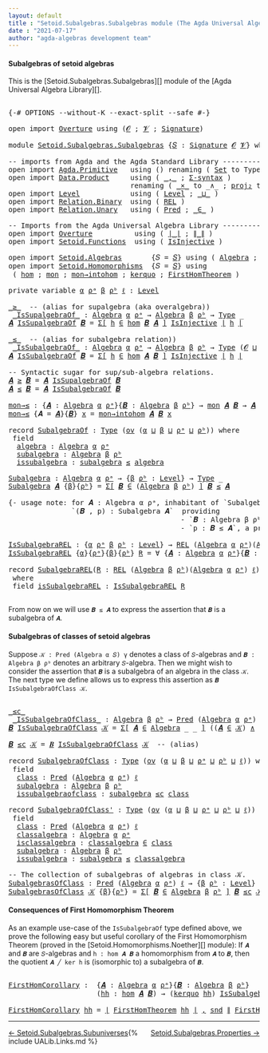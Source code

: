```yaml
---
layout: default
title : "Setoid.Subalgebras.Subalgebras module (The Agda Universal Algebra Library)"
date : "2021-07-17"
author: "agda-algebras development team"
---
```


#### <a id="subalgebras-of-setoidalgebras">Subalgebras of setoid algebras</a>

This is the [Setoid.Subalgebras.Subalgebras][] module of the [Agda Universal Algebra Library][].

<pre class="Agda">

<a id="363" class="Symbol">{-#</a> <a id="367" class="Keyword">OPTIONS</a> <a id="375" class="Pragma">--without-K</a> <a id="387" class="Pragma">--exact-split</a> <a id="401" class="Pragma">--safe</a> <a id="408" class="Symbol">#-}</a>

<a id="413" class="Keyword">open</a> <a id="418" class="Keyword">import</a> <a id="425" href="Overture.html" class="Module">Overture</a> <a id="434" class="Keyword">using</a> <a id="440" class="Symbol">(</a><a id="441" href="Overture.Signatures.html#520" class="Generalizable">𝓞</a> <a id="443" class="Symbol">;</a> <a id="445" href="Overture.Signatures.html#522" class="Generalizable">𝓥</a> <a id="447" class="Symbol">;</a> <a id="449" href="Overture.Signatures.html#3171" class="Function">Signature</a><a id="458" class="Symbol">)</a>

<a id="461" class="Keyword">module</a> <a id="468" href="Setoid.Subalgebras.Subalgebras.html" class="Module">Setoid.Subalgebras.Subalgebras</a> <a id="499" class="Symbol">{</a><a id="500" href="Setoid.Subalgebras.Subalgebras.html#500" class="Bound">𝑆</a> <a id="502" class="Symbol">:</a> <a id="504" href="Overture.Signatures.html#3171" class="Function">Signature</a> <a id="514" href="Overture.Signatures.html#520" class="Generalizable">𝓞</a> <a id="516" href="Overture.Signatures.html#522" class="Generalizable">𝓥</a><a id="517" class="Symbol">}</a> <a id="519" class="Keyword">where</a>

<a id="526" class="Comment">-- imports from Agda and the Agda Standard Library ------------------------------------------</a>
<a id="620" class="Keyword">open</a> <a id="625" class="Keyword">import</a> <a id="632" href="Agda.Primitive.html" class="Module">Agda.Primitive</a>   <a id="649" class="Keyword">using</a> <a id="655" class="Symbol">()</a> <a id="658" class="Keyword">renaming</a> <a id="667" class="Symbol">(</a> <a id="669" href="Agda.Primitive.html#326" class="Primitive">Set</a> <a id="673" class="Symbol">to</a> <a id="676" class="Primitive">Type</a> <a id="681" class="Symbol">)</a>
<a id="683" class="Keyword">open</a> <a id="688" class="Keyword">import</a> <a id="695" href="Data.Product.html" class="Module">Data.Product</a>     <a id="712" class="Keyword">using</a> <a id="718" class="Symbol">(</a> <a id="720" href="Agda.Builtin.Sigma.html#236" class="InductiveConstructor Operator">_,_</a> <a id="724" class="Symbol">;</a> <a id="726" href="Data.Product.html#916" class="Function">Σ-syntax</a> <a id="735" class="Symbol">)</a>
                             <a id="766" class="Keyword">renaming</a> <a id="775" class="Symbol">(</a> <a id="777" href="Data.Product.html#1167" class="Function Operator">_×_</a> <a id="781" class="Symbol">to</a> <a id="784" class="Function Operator">_∧_</a> <a id="788" class="Symbol">;</a> <a id="790" href="Agda.Builtin.Sigma.html#264" class="Field">proj₂</a> <a id="796" class="Symbol">to</a> <a id="799" class="Field">snd</a> <a id="803" class="Symbol">)</a>
<a id="805" class="Keyword">open</a> <a id="810" class="Keyword">import</a> <a id="817" href="Level.html" class="Module">Level</a>            <a id="834" class="Keyword">using</a> <a id="840" class="Symbol">(</a> <a id="842" href="Agda.Primitive.html#597" class="Postulate">Level</a> <a id="848" class="Symbol">;</a> <a id="850" href="Agda.Primitive.html#810" class="Primitive Operator">_⊔_</a> <a id="854" class="Symbol">)</a>
<a id="856" class="Keyword">open</a> <a id="861" class="Keyword">import</a> <a id="868" href="Relation.Binary.html" class="Module">Relation.Binary</a>  <a id="885" class="Keyword">using</a> <a id="891" class="Symbol">(</a> <a id="893" href="Relation.Binary.Core.html#766" class="Function">REL</a> <a id="897" class="Symbol">)</a>
<a id="899" class="Keyword">open</a> <a id="904" class="Keyword">import</a> <a id="911" href="Relation.Unary.html" class="Module">Relation.Unary</a>   <a id="928" class="Keyword">using</a> <a id="934" class="Symbol">(</a> <a id="936" href="Relation.Unary.html#1101" class="Function">Pred</a> <a id="941" class="Symbol">;</a> <a id="943" href="Relation.Unary.html#1523" class="Function Operator">_∈_</a> <a id="947" class="Symbol">)</a>

<a id="950" class="Comment">-- Imports from the Agda Universal Algebra Library ------------------------------------------</a>
<a id="1044" class="Keyword">open</a> <a id="1049" class="Keyword">import</a> <a id="1056" href="Overture.html" class="Module">Overture</a>          <a id="1074" class="Keyword">using</a> <a id="1080" class="Symbol">(</a> <a id="1082" href="Overture.Basic.html#4303" class="Function Operator">∣_∣</a> <a id="1086" class="Symbol">;</a> <a id="1088" href="Overture.Basic.html#4341" class="Function Operator">∥_∥</a> <a id="1092" class="Symbol">)</a>
<a id="1094" class="Keyword">open</a> <a id="1099" class="Keyword">import</a> <a id="1106" href="Setoid.Functions.html" class="Module">Setoid.Functions</a>  <a id="1124" class="Keyword">using</a> <a id="1130" class="Symbol">(</a> <a id="1132" href="Setoid.Functions.Injective.html#2164" class="Function">IsInjective</a> <a id="1144" class="Symbol">)</a>

<a id="1147" class="Keyword">open</a> <a id="1152" class="Keyword">import</a> <a id="1159" href="Setoid.Algebras.html" class="Module">Setoid.Algebras</a>       <a id="1181" class="Symbol">{</a><a id="1182" class="Argument">𝑆</a> <a id="1184" class="Symbol">=</a> <a id="1186" href="Setoid.Subalgebras.Subalgebras.html#500" class="Bound">𝑆</a><a id="1187" class="Symbol">}</a> <a id="1189" class="Keyword">using</a> <a id="1195" class="Symbol">(</a> <a id="1197" href="Setoid.Algebras.Basic.html#2865" class="Record">Algebra</a> <a id="1205" class="Symbol">;</a> <a id="1207" href="Setoid.Algebras.Basic.html#1094" class="Function">ov</a> <a id="1210" class="Symbol">)</a>
<a id="1212" class="Keyword">open</a> <a id="1217" class="Keyword">import</a> <a id="1224" href="Setoid.Homomorphisms.html" class="Module">Setoid.Homomorphisms</a>  <a id="1246" class="Symbol">{</a><a id="1247" class="Argument">𝑆</a> <a id="1249" class="Symbol">=</a> <a id="1251" href="Setoid.Subalgebras.Subalgebras.html#500" class="Bound">𝑆</a><a id="1252" class="Symbol">}</a> <a id="1254" class="Keyword">using</a>
 <a id="1261" class="Symbol">(</a> <a id="1263" href="Setoid.Homomorphisms.Basic.html#1918" class="Function">hom</a> <a id="1267" class="Symbol">;</a> <a id="1269" href="Setoid.Homomorphisms.Basic.html#2253" class="Function">mon</a> <a id="1273" class="Symbol">;</a> <a id="1275" href="Setoid.Homomorphisms.Basic.html#2737" class="Function">mon→intohom</a> <a id="1287" class="Symbol">;</a> <a id="1289" href="Setoid.Homomorphisms.Kernels.html#2884" class="Function">kerquo</a> <a id="1296" class="Symbol">;</a> <a id="1298" href="Setoid.Homomorphisms.Noether.html#1969" class="Function">FirstHomTheorem</a> <a id="1314" class="Symbol">)</a>

<a id="1317" class="Keyword">private</a> <a id="1325" class="Keyword">variable</a> <a id="1334" href="Setoid.Subalgebras.Subalgebras.html#1334" class="Generalizable">α</a> <a id="1336" href="Setoid.Subalgebras.Subalgebras.html#1336" class="Generalizable">ρᵃ</a> <a id="1339" href="Setoid.Subalgebras.Subalgebras.html#1339" class="Generalizable">β</a> <a id="1341" href="Setoid.Subalgebras.Subalgebras.html#1341" class="Generalizable">ρᵇ</a> <a id="1344" href="Setoid.Subalgebras.Subalgebras.html#1344" class="Generalizable">ℓ</a> <a id="1346" class="Symbol">:</a> <a id="1348" href="Agda.Primitive.html#597" class="Postulate">Level</a>

<a id="_≥_"></a><a id="1355" href="Setoid.Subalgebras.Subalgebras.html#1355" class="Function Operator">_≥_</a>  <a id="1360" class="Comment">-- (alias for supalgebra (aka overalgebra))</a>
 <a id="_IsSupalgebraOf_"></a><a id="1405" href="Setoid.Subalgebras.Subalgebras.html#1405" class="Function Operator">_IsSupalgebraOf_</a> <a id="1422" class="Symbol">:</a> <a id="1424" href="Setoid.Algebras.Basic.html#2865" class="Record">Algebra</a> <a id="1432" href="Setoid.Subalgebras.Subalgebras.html#1334" class="Generalizable">α</a> <a id="1434" href="Setoid.Subalgebras.Subalgebras.html#1336" class="Generalizable">ρᵃ</a> <a id="1437" class="Symbol">→</a> <a id="1439" href="Setoid.Algebras.Basic.html#2865" class="Record">Algebra</a> <a id="1447" href="Setoid.Subalgebras.Subalgebras.html#1339" class="Generalizable">β</a> <a id="1449" href="Setoid.Subalgebras.Subalgebras.html#1341" class="Generalizable">ρᵇ</a> <a id="1452" class="Symbol">→</a> <a id="1454" href="Setoid.Subalgebras.Subalgebras.html#676" class="Primitive">Type</a> <a id="1459" class="Symbol">_</a>
<a id="1461" href="Setoid.Subalgebras.Subalgebras.html#1461" class="Bound">𝑨</a> <a id="1463" href="Setoid.Subalgebras.Subalgebras.html#1405" class="Function Operator">IsSupalgebraOf</a> <a id="1478" href="Setoid.Subalgebras.Subalgebras.html#1478" class="Bound">𝑩</a> <a id="1480" class="Symbol">=</a> <a id="1482" href="Data.Product.html#916" class="Function">Σ[</a> <a id="1485" href="Setoid.Subalgebras.Subalgebras.html#1485" class="Bound">h</a> <a id="1487" href="Data.Product.html#916" class="Function">∈</a> <a id="1489" href="Setoid.Homomorphisms.Basic.html#1918" class="Function">hom</a> <a id="1493" href="Setoid.Subalgebras.Subalgebras.html#1478" class="Bound">𝑩</a> <a id="1495" href="Setoid.Subalgebras.Subalgebras.html#1461" class="Bound">𝑨</a> <a id="1497" href="Data.Product.html#916" class="Function">]</a> <a id="1499" href="Setoid.Functions.Injective.html#2164" class="Function">IsInjective</a> <a id="1511" href="Overture.Basic.html#4303" class="Function Operator">∣</a> <a id="1513" href="Setoid.Subalgebras.Subalgebras.html#1485" class="Bound">h</a> <a id="1515" href="Overture.Basic.html#4303" class="Function Operator">∣</a>

<a id="_≤_"></a><a id="1518" href="Setoid.Subalgebras.Subalgebras.html#1518" class="Function Operator">_≤_</a>  <a id="1523" class="Comment">-- (alias for subalgebra relation))</a>
 <a id="_IsSubalgebraOf_"></a><a id="1560" href="Setoid.Subalgebras.Subalgebras.html#1560" class="Function Operator">_IsSubalgebraOf_</a> <a id="1577" class="Symbol">:</a> <a id="1579" href="Setoid.Algebras.Basic.html#2865" class="Record">Algebra</a> <a id="1587" href="Setoid.Subalgebras.Subalgebras.html#1334" class="Generalizable">α</a> <a id="1589" href="Setoid.Subalgebras.Subalgebras.html#1336" class="Generalizable">ρᵃ</a> <a id="1592" class="Symbol">→</a> <a id="1594" href="Setoid.Algebras.Basic.html#2865" class="Record">Algebra</a> <a id="1602" href="Setoid.Subalgebras.Subalgebras.html#1339" class="Generalizable">β</a> <a id="1604" href="Setoid.Subalgebras.Subalgebras.html#1341" class="Generalizable">ρᵇ</a> <a id="1607" class="Symbol">→</a> <a id="1609" href="Setoid.Subalgebras.Subalgebras.html#676" class="Primitive">Type</a> <a id="1614" class="Symbol">(</a><a id="1615" href="Setoid.Subalgebras.Subalgebras.html#514" class="Bound">𝓞</a> <a id="1617" href="Agda.Primitive.html#810" class="Primitive Operator">⊔</a> <a id="1619" href="Setoid.Subalgebras.Subalgebras.html#516" class="Bound">𝓥</a> <a id="1621" href="Agda.Primitive.html#810" class="Primitive Operator">⊔</a> <a id="1623" href="Setoid.Subalgebras.Subalgebras.html#1334" class="Generalizable">α</a> <a id="1625" href="Agda.Primitive.html#810" class="Primitive Operator">⊔</a> <a id="1627" href="Setoid.Subalgebras.Subalgebras.html#1336" class="Generalizable">ρᵃ</a> <a id="1630" href="Agda.Primitive.html#810" class="Primitive Operator">⊔</a> <a id="1632" href="Setoid.Subalgebras.Subalgebras.html#1339" class="Generalizable">β</a> <a id="1634" href="Agda.Primitive.html#810" class="Primitive Operator">⊔</a> <a id="1636" href="Setoid.Subalgebras.Subalgebras.html#1341" class="Generalizable">ρᵇ</a><a id="1638" class="Symbol">)</a>
<a id="1640" href="Setoid.Subalgebras.Subalgebras.html#1640" class="Bound">𝑨</a> <a id="1642" href="Setoid.Subalgebras.Subalgebras.html#1560" class="Function Operator">IsSubalgebraOf</a> <a id="1657" href="Setoid.Subalgebras.Subalgebras.html#1657" class="Bound">𝑩</a> <a id="1659" class="Symbol">=</a> <a id="1661" href="Data.Product.html#916" class="Function">Σ[</a> <a id="1664" href="Setoid.Subalgebras.Subalgebras.html#1664" class="Bound">h</a> <a id="1666" href="Data.Product.html#916" class="Function">∈</a> <a id="1668" href="Setoid.Homomorphisms.Basic.html#1918" class="Function">hom</a> <a id="1672" href="Setoid.Subalgebras.Subalgebras.html#1640" class="Bound">𝑨</a> <a id="1674" href="Setoid.Subalgebras.Subalgebras.html#1657" class="Bound">𝑩</a> <a id="1676" href="Data.Product.html#916" class="Function">]</a> <a id="1678" href="Setoid.Functions.Injective.html#2164" class="Function">IsInjective</a> <a id="1690" href="Overture.Basic.html#4303" class="Function Operator">∣</a> <a id="1692" href="Setoid.Subalgebras.Subalgebras.html#1664" class="Bound">h</a> <a id="1694" href="Overture.Basic.html#4303" class="Function Operator">∣</a>

<a id="1697" class="Comment">-- Syntactic sugar for sup/sub-algebra relations.</a>
<a id="1747" href="Setoid.Subalgebras.Subalgebras.html#1747" class="Bound">𝑨</a> <a id="1749" href="Setoid.Subalgebras.Subalgebras.html#1355" class="Function Operator">≥</a> <a id="1751" href="Setoid.Subalgebras.Subalgebras.html#1751" class="Bound">𝑩</a> <a id="1753" class="Symbol">=</a> <a id="1755" href="Setoid.Subalgebras.Subalgebras.html#1747" class="Bound">𝑨</a> <a id="1757" href="Setoid.Subalgebras.Subalgebras.html#1405" class="Function Operator">IsSupalgebraOf</a> <a id="1772" href="Setoid.Subalgebras.Subalgebras.html#1751" class="Bound">𝑩</a>
<a id="1774" href="Setoid.Subalgebras.Subalgebras.html#1774" class="Bound">𝑨</a> <a id="1776" href="Setoid.Subalgebras.Subalgebras.html#1518" class="Function Operator">≤</a> <a id="1778" href="Setoid.Subalgebras.Subalgebras.html#1778" class="Bound">𝑩</a> <a id="1780" class="Symbol">=</a> <a id="1782" href="Setoid.Subalgebras.Subalgebras.html#1774" class="Bound">𝑨</a> <a id="1784" href="Setoid.Subalgebras.Subalgebras.html#1560" class="Function Operator">IsSubalgebraOf</a> <a id="1799" href="Setoid.Subalgebras.Subalgebras.html#1778" class="Bound">𝑩</a>

<a id="mon→≤"></a><a id="1802" href="Setoid.Subalgebras.Subalgebras.html#1802" class="Function">mon→≤</a> <a id="1808" class="Symbol">:</a> <a id="1810" class="Symbol">{</a><a id="1811" href="Setoid.Subalgebras.Subalgebras.html#1811" class="Bound">𝑨</a> <a id="1813" class="Symbol">:</a> <a id="1815" href="Setoid.Algebras.Basic.html#2865" class="Record">Algebra</a> <a id="1823" href="Setoid.Subalgebras.Subalgebras.html#1334" class="Generalizable">α</a> <a id="1825" href="Setoid.Subalgebras.Subalgebras.html#1336" class="Generalizable">ρᵃ</a><a id="1827" class="Symbol">}{</a><a id="1829" href="Setoid.Subalgebras.Subalgebras.html#1829" class="Bound">𝑩</a> <a id="1831" class="Symbol">:</a> <a id="1833" href="Setoid.Algebras.Basic.html#2865" class="Record">Algebra</a> <a id="1841" href="Setoid.Subalgebras.Subalgebras.html#1339" class="Generalizable">β</a> <a id="1843" href="Setoid.Subalgebras.Subalgebras.html#1341" class="Generalizable">ρᵇ</a><a id="1845" class="Symbol">}</a> <a id="1847" class="Symbol">→</a> <a id="1849" href="Setoid.Homomorphisms.Basic.html#2253" class="Function">mon</a> <a id="1853" href="Setoid.Subalgebras.Subalgebras.html#1811" class="Bound">𝑨</a> <a id="1855" href="Setoid.Subalgebras.Subalgebras.html#1829" class="Bound">𝑩</a> <a id="1857" class="Symbol">→</a> <a id="1859" href="Setoid.Subalgebras.Subalgebras.html#1811" class="Bound">𝑨</a> <a id="1861" href="Setoid.Subalgebras.Subalgebras.html#1518" class="Function Operator">≤</a> <a id="1863" href="Setoid.Subalgebras.Subalgebras.html#1829" class="Bound">𝑩</a>
<a id="1865" href="Setoid.Subalgebras.Subalgebras.html#1802" class="Function">mon→≤</a> <a id="1871" class="Symbol">{</a><a id="1872" class="Argument">𝑨</a> <a id="1874" class="Symbol">=</a> <a id="1876" href="Setoid.Subalgebras.Subalgebras.html#1876" class="Bound">𝑨</a><a id="1877" class="Symbol">}{</a><a id="1879" href="Setoid.Subalgebras.Subalgebras.html#1879" class="Bound">𝑩</a><a id="1880" class="Symbol">}</a> <a id="1882" href="Setoid.Subalgebras.Subalgebras.html#1882" class="Bound">x</a> <a id="1884" class="Symbol">=</a> <a id="1886" href="Setoid.Homomorphisms.Basic.html#2737" class="Function">mon→intohom</a> <a id="1898" href="Setoid.Subalgebras.Subalgebras.html#1876" class="Bound">𝑨</a> <a id="1900" href="Setoid.Subalgebras.Subalgebras.html#1879" class="Bound">𝑩</a> <a id="1902" href="Setoid.Subalgebras.Subalgebras.html#1882" class="Bound">x</a>

<a id="1905" class="Keyword">record</a> <a id="SubalgebraOf"></a><a id="1912" href="Setoid.Subalgebras.Subalgebras.html#1912" class="Record">SubalgebraOf</a> <a id="1925" class="Symbol">:</a> <a id="1927" href="Setoid.Subalgebras.Subalgebras.html#676" class="Primitive">Type</a> <a id="1932" class="Symbol">(</a><a id="1933" href="Setoid.Algebras.Basic.html#1094" class="Function">ov</a> <a id="1936" class="Symbol">(</a><a id="1937" href="Setoid.Subalgebras.Subalgebras.html#1937" class="Bound">α</a> <a id="1939" href="Agda.Primitive.html#810" class="Primitive Operator">⊔</a> <a id="1941" href="Setoid.Subalgebras.Subalgebras.html#1941" class="Bound">β</a> <a id="1943" href="Agda.Primitive.html#810" class="Primitive Operator">⊔</a> <a id="1945" href="Setoid.Subalgebras.Subalgebras.html#1945" class="Bound">ρᵃ</a> <a id="1948" href="Agda.Primitive.html#810" class="Primitive Operator">⊔</a> <a id="1950" href="Setoid.Subalgebras.Subalgebras.html#1950" class="Bound">ρᵇ</a><a id="1952" class="Symbol">))</a> <a id="1955" class="Keyword">where</a>
 <a id="1962" class="Keyword">field</a>
  <a id="SubalgebraOf.algebra"></a><a id="1970" href="Setoid.Subalgebras.Subalgebras.html#1970" class="Field">algebra</a> <a id="1978" class="Symbol">:</a> <a id="1980" href="Setoid.Algebras.Basic.html#2865" class="Record">Algebra</a> <a id="1988" href="Setoid.Subalgebras.Subalgebras.html#1937" class="Bound">α</a> <a id="1990" href="Setoid.Subalgebras.Subalgebras.html#1945" class="Bound">ρᵃ</a>
  <a id="SubalgebraOf.subalgebra"></a><a id="1995" href="Setoid.Subalgebras.Subalgebras.html#1995" class="Field">subalgebra</a> <a id="2006" class="Symbol">:</a> <a id="2008" href="Setoid.Algebras.Basic.html#2865" class="Record">Algebra</a> <a id="2016" href="Setoid.Subalgebras.Subalgebras.html#1941" class="Bound">β</a> <a id="2018" href="Setoid.Subalgebras.Subalgebras.html#1950" class="Bound">ρᵇ</a>
  <a id="SubalgebraOf.issubalgebra"></a><a id="2023" href="Setoid.Subalgebras.Subalgebras.html#2023" class="Field">issubalgebra</a> <a id="2036" class="Symbol">:</a> <a id="2038" href="Setoid.Subalgebras.Subalgebras.html#1995" class="Field">subalgebra</a> <a id="2049" href="Setoid.Subalgebras.Subalgebras.html#1518" class="Function Operator">≤</a> <a id="2051" href="Setoid.Subalgebras.Subalgebras.html#1970" class="Field">algebra</a>

<a id="Subalgebra"></a><a id="2060" href="Setoid.Subalgebras.Subalgebras.html#2060" class="Function">Subalgebra</a> <a id="2071" class="Symbol">:</a> <a id="2073" href="Setoid.Algebras.Basic.html#2865" class="Record">Algebra</a> <a id="2081" href="Setoid.Subalgebras.Subalgebras.html#1334" class="Generalizable">α</a> <a id="2083" href="Setoid.Subalgebras.Subalgebras.html#1336" class="Generalizable">ρᵃ</a> <a id="2086" class="Symbol">→</a> <a id="2088" class="Symbol">{</a><a id="2089" href="Setoid.Subalgebras.Subalgebras.html#2089" class="Bound">β</a> <a id="2091" href="Setoid.Subalgebras.Subalgebras.html#2091" class="Bound">ρᵇ</a> <a id="2094" class="Symbol">:</a> <a id="2096" href="Agda.Primitive.html#597" class="Postulate">Level</a><a id="2101" class="Symbol">}</a> <a id="2103" class="Symbol">→</a> <a id="2105" href="Setoid.Subalgebras.Subalgebras.html#676" class="Primitive">Type</a> <a id="2110" class="Symbol">_</a>
<a id="2112" href="Setoid.Subalgebras.Subalgebras.html#2060" class="Function">Subalgebra</a> <a id="2123" href="Setoid.Subalgebras.Subalgebras.html#2123" class="Bound">𝑨</a> <a id="2125" class="Symbol">{</a><a id="2126" href="Setoid.Subalgebras.Subalgebras.html#2126" class="Bound">β</a><a id="2127" class="Symbol">}{</a><a id="2129" href="Setoid.Subalgebras.Subalgebras.html#2129" class="Bound">ρᵇ</a><a id="2131" class="Symbol">}</a> <a id="2133" class="Symbol">=</a> <a id="2135" href="Data.Product.html#916" class="Function">Σ[</a> <a id="2138" href="Setoid.Subalgebras.Subalgebras.html#2138" class="Bound">𝑩</a> <a id="2140" href="Data.Product.html#916" class="Function">∈</a> <a id="2142" class="Symbol">(</a><a id="2143" href="Setoid.Algebras.Basic.html#2865" class="Record">Algebra</a> <a id="2151" href="Setoid.Subalgebras.Subalgebras.html#2126" class="Bound">β</a> <a id="2153" href="Setoid.Subalgebras.Subalgebras.html#2129" class="Bound">ρᵇ</a><a id="2155" class="Symbol">)</a> <a id="2157" href="Data.Product.html#916" class="Function">]</a> <a id="2159" href="Setoid.Subalgebras.Subalgebras.html#2138" class="Bound">𝑩</a> <a id="2161" href="Setoid.Subalgebras.Subalgebras.html#1518" class="Function Operator">≤</a> <a id="2163" href="Setoid.Subalgebras.Subalgebras.html#2123" class="Bound">𝑨</a>

<a id="2166" class="Comment">{- usage note: for 𝑨 : Algebra α ρᵃ, inhabitant of `Subalgebra 𝑨` is a pair
               `(𝑩 , p) : Subalgebra 𝑨`  providing
                                         - `𝑩 : Algebra β ρᵇ` and
                                         - `p : 𝑩 ≤ 𝑨`, a proof that 𝑩 is a subalgebra of 𝐴. -}</a>

<a id="IsSubalgebraREL"></a><a id="2456" href="Setoid.Subalgebras.Subalgebras.html#2456" class="Function">IsSubalgebraREL</a> <a id="2472" class="Symbol">:</a> <a id="2474" class="Symbol">{</a><a id="2475" href="Setoid.Subalgebras.Subalgebras.html#2475" class="Bound">α</a> <a id="2477" href="Setoid.Subalgebras.Subalgebras.html#2477" class="Bound">ρᵃ</a> <a id="2480" href="Setoid.Subalgebras.Subalgebras.html#2480" class="Bound">β</a> <a id="2482" href="Setoid.Subalgebras.Subalgebras.html#2482" class="Bound">ρᵇ</a> <a id="2485" class="Symbol">:</a> <a id="2487" href="Agda.Primitive.html#597" class="Postulate">Level</a><a id="2492" class="Symbol">}</a> <a id="2494" class="Symbol">→</a> <a id="2496" href="Relation.Binary.Core.html#766" class="Function">REL</a> <a id="2500" class="Symbol">(</a><a id="2501" href="Setoid.Algebras.Basic.html#2865" class="Record">Algebra</a> <a id="2509" href="Setoid.Subalgebras.Subalgebras.html#2475" class="Bound">α</a> <a id="2511" href="Setoid.Subalgebras.Subalgebras.html#2477" class="Bound">ρᵃ</a><a id="2513" class="Symbol">)(</a><a id="2515" href="Setoid.Algebras.Basic.html#2865" class="Record">Algebra</a> <a id="2523" href="Setoid.Subalgebras.Subalgebras.html#2480" class="Bound">β</a> <a id="2525" href="Setoid.Subalgebras.Subalgebras.html#2482" class="Bound">ρᵇ</a><a id="2527" class="Symbol">)</a> <a id="2529" href="Setoid.Subalgebras.Subalgebras.html#1344" class="Generalizable">ℓ</a> <a id="2531" class="Symbol">→</a> <a id="2533" href="Setoid.Subalgebras.Subalgebras.html#676" class="Primitive">Type</a> <a id="2538" class="Symbol">_</a>
<a id="2540" href="Setoid.Subalgebras.Subalgebras.html#2456" class="Function">IsSubalgebraREL</a> <a id="2556" class="Symbol">{</a><a id="2557" href="Setoid.Subalgebras.Subalgebras.html#2557" class="Bound">α</a><a id="2558" class="Symbol">}{</a><a id="2560" href="Setoid.Subalgebras.Subalgebras.html#2560" class="Bound">ρᵃ</a><a id="2562" class="Symbol">}{</a><a id="2564" href="Setoid.Subalgebras.Subalgebras.html#2564" class="Bound">β</a><a id="2565" class="Symbol">}{</a><a id="2567" href="Setoid.Subalgebras.Subalgebras.html#2567" class="Bound">ρᵇ</a><a id="2569" class="Symbol">}</a> <a id="2571" href="Setoid.Subalgebras.Subalgebras.html#2571" class="Bound">R</a> <a id="2573" class="Symbol">=</a> <a id="2575" class="Symbol">∀</a> <a id="2577" class="Symbol">{</a><a id="2578" href="Setoid.Subalgebras.Subalgebras.html#2578" class="Bound">𝑨</a> <a id="2580" class="Symbol">:</a> <a id="2582" href="Setoid.Algebras.Basic.html#2865" class="Record">Algebra</a> <a id="2590" href="Setoid.Subalgebras.Subalgebras.html#2557" class="Bound">α</a> <a id="2592" href="Setoid.Subalgebras.Subalgebras.html#2560" class="Bound">ρᵃ</a><a id="2594" class="Symbol">}{</a><a id="2596" href="Setoid.Subalgebras.Subalgebras.html#2596" class="Bound">𝑩</a> <a id="2598" class="Symbol">:</a> <a id="2600" href="Setoid.Algebras.Basic.html#2865" class="Record">Algebra</a> <a id="2608" href="Setoid.Subalgebras.Subalgebras.html#2564" class="Bound">β</a> <a id="2610" href="Setoid.Subalgebras.Subalgebras.html#2567" class="Bound">ρᵇ</a><a id="2612" class="Symbol">}</a> <a id="2614" class="Symbol">→</a> <a id="2616" href="Setoid.Subalgebras.Subalgebras.html#2578" class="Bound">𝑨</a> <a id="2618" href="Setoid.Subalgebras.Subalgebras.html#1518" class="Function Operator">≤</a> <a id="2620" href="Setoid.Subalgebras.Subalgebras.html#2596" class="Bound">𝑩</a>

<a id="2623" class="Keyword">record</a> <a id="SubalgebraREL"></a><a id="2630" href="Setoid.Subalgebras.Subalgebras.html#2630" class="Record">SubalgebraREL</a><a id="2643" class="Symbol">(</a><a id="2644" href="Setoid.Subalgebras.Subalgebras.html#2644" class="Bound">R</a> <a id="2646" class="Symbol">:</a> <a id="2648" href="Relation.Binary.Core.html#766" class="Function">REL</a> <a id="2652" class="Symbol">(</a><a id="2653" href="Setoid.Algebras.Basic.html#2865" class="Record">Algebra</a> <a id="2661" href="Setoid.Subalgebras.Subalgebras.html#1339" class="Generalizable">β</a> <a id="2663" href="Setoid.Subalgebras.Subalgebras.html#1341" class="Generalizable">ρᵇ</a><a id="2665" class="Symbol">)(</a><a id="2667" href="Setoid.Algebras.Basic.html#2865" class="Record">Algebra</a> <a id="2675" href="Setoid.Subalgebras.Subalgebras.html#1334" class="Generalizable">α</a> <a id="2677" href="Setoid.Subalgebras.Subalgebras.html#1336" class="Generalizable">ρᵃ</a><a id="2679" class="Symbol">)</a> <a id="2681" href="Setoid.Subalgebras.Subalgebras.html#1344" class="Generalizable">ℓ</a><a id="2682" class="Symbol">)</a> <a id="2684" class="Symbol">:</a> <a id="2686" href="Setoid.Subalgebras.Subalgebras.html#676" class="Primitive">Type</a> <a id="2691" class="Symbol">(</a><a id="2692" href="Setoid.Algebras.Basic.html#1094" class="Function">ov</a> <a id="2695" class="Symbol">(</a><a id="2696" href="Setoid.Subalgebras.Subalgebras.html#2675" class="Bound">α</a> <a id="2698" href="Agda.Primitive.html#810" class="Primitive Operator">⊔</a> <a id="2700" href="Setoid.Subalgebras.Subalgebras.html#2661" class="Bound">β</a> <a id="2702" href="Agda.Primitive.html#810" class="Primitive Operator">⊔</a> <a id="2704" href="Setoid.Subalgebras.Subalgebras.html#2663" class="Bound">ρᵇ</a> <a id="2707" href="Agda.Primitive.html#810" class="Primitive Operator">⊔</a> <a id="2709" href="Setoid.Subalgebras.Subalgebras.html#2681" class="Bound">ℓ</a><a id="2710" class="Symbol">))</a>
 <a id="2714" class="Keyword">where</a>
 <a id="2721" class="Keyword">field</a> <a id="SubalgebraREL.isSubalgebraREL"></a><a id="2727" href="Setoid.Subalgebras.Subalgebras.html#2727" class="Field">isSubalgebraREL</a> <a id="2743" class="Symbol">:</a> <a id="2745" href="Setoid.Subalgebras.Subalgebras.html#2456" class="Function">IsSubalgebraREL</a> <a id="2761" href="Setoid.Subalgebras.Subalgebras.html#2644" class="Bound">R</a>

</pre>

From now on we will use `𝑩 ≤ 𝑨` to express the assertion that `𝑩` is a subalgebra of `𝑨`.

#### <a id="subalgebras-of-classes-of-algebras">Subalgebras of classes of setoid algebras</a>

Suppose `𝒦 : Pred (Algebra α 𝑆) γ` denotes a class of `𝑆`-algebras and
`𝑩 : Algebra β ρᵇ` denotes an arbitrary `𝑆`-algebra. Then we might wish to
consider the assertion that `𝑩` is a subalgebra of an algebra in the class `𝒦`.
The next type we define allows us to express this assertion as
`𝑩 IsSubalgebraOfClass 𝒦`.

<pre class="Agda">

<a id="_≤c_"></a><a id="3293" href="Setoid.Subalgebras.Subalgebras.html#3293" class="Function Operator">_≤c_</a>
 <a id="_IsSubalgebraOfClass_"></a><a id="3299" href="Setoid.Subalgebras.Subalgebras.html#3299" class="Function Operator">_IsSubalgebraOfClass_</a> <a id="3321" class="Symbol">:</a> <a id="3323" href="Setoid.Algebras.Basic.html#2865" class="Record">Algebra</a> <a id="3331" href="Setoid.Subalgebras.Subalgebras.html#1339" class="Generalizable">β</a> <a id="3333" href="Setoid.Subalgebras.Subalgebras.html#1341" class="Generalizable">ρᵇ</a> <a id="3336" class="Symbol">→</a> <a id="3338" href="Relation.Unary.html#1101" class="Function">Pred</a> <a id="3343" class="Symbol">(</a><a id="3344" href="Setoid.Algebras.Basic.html#2865" class="Record">Algebra</a> <a id="3352" href="Setoid.Subalgebras.Subalgebras.html#1334" class="Generalizable">α</a> <a id="3354" href="Setoid.Subalgebras.Subalgebras.html#1336" class="Generalizable">ρᵃ</a><a id="3356" class="Symbol">)</a> <a id="3358" href="Setoid.Subalgebras.Subalgebras.html#1344" class="Generalizable">ℓ</a> <a id="3360" class="Symbol">→</a> <a id="3362" href="Setoid.Subalgebras.Subalgebras.html#676" class="Primitive">Type</a> <a id="3367" class="Symbol">_</a>
<a id="3369" href="Setoid.Subalgebras.Subalgebras.html#3369" class="Bound">𝑩</a> <a id="3371" href="Setoid.Subalgebras.Subalgebras.html#3299" class="Function Operator">IsSubalgebraOfClass</a> <a id="3391" href="Setoid.Subalgebras.Subalgebras.html#3391" class="Bound">𝒦</a> <a id="3393" class="Symbol">=</a> <a id="3395" href="Data.Product.html#916" class="Function">Σ[</a> <a id="3398" href="Setoid.Subalgebras.Subalgebras.html#3398" class="Bound">𝑨</a> <a id="3400" href="Data.Product.html#916" class="Function">∈</a> <a id="3402" href="Setoid.Algebras.Basic.html#2865" class="Record">Algebra</a> <a id="3410" class="Symbol">_</a> <a id="3412" class="Symbol">_</a> <a id="3414" href="Data.Product.html#916" class="Function">]</a> <a id="3416" class="Symbol">((</a><a id="3418" href="Setoid.Subalgebras.Subalgebras.html#3398" class="Bound">𝑨</a> <a id="3420" href="Relation.Unary.html#1523" class="Function Operator">∈</a> <a id="3422" href="Setoid.Subalgebras.Subalgebras.html#3391" class="Bound">𝒦</a><a id="3423" class="Symbol">)</a> <a id="3425" href="Setoid.Subalgebras.Subalgebras.html#784" class="Function Operator">∧</a> <a id="3427" class="Symbol">(</a><a id="3428" href="Setoid.Subalgebras.Subalgebras.html#3369" class="Bound">𝑩</a> <a id="3430" href="Setoid.Subalgebras.Subalgebras.html#1518" class="Function Operator">≤</a> <a id="3432" href="Setoid.Subalgebras.Subalgebras.html#3398" class="Bound">𝑨</a><a id="3433" class="Symbol">))</a>

<a id="3437" href="Setoid.Subalgebras.Subalgebras.html#3437" class="Bound">𝑩</a> <a id="3439" href="Setoid.Subalgebras.Subalgebras.html#3293" class="Function Operator">≤c</a> <a id="3442" href="Setoid.Subalgebras.Subalgebras.html#3442" class="Bound">𝒦</a> <a id="3444" class="Symbol">=</a> <a id="3446" href="Setoid.Subalgebras.Subalgebras.html#3437" class="Bound">𝑩</a> <a id="3448" href="Setoid.Subalgebras.Subalgebras.html#3299" class="Function Operator">IsSubalgebraOfClass</a> <a id="3468" href="Setoid.Subalgebras.Subalgebras.html#3442" class="Bound">𝒦</a>  <a id="3471" class="Comment">-- (alias)</a>

<a id="3483" class="Keyword">record</a> <a id="SubalgebraOfClass"></a><a id="3490" href="Setoid.Subalgebras.Subalgebras.html#3490" class="Record">SubalgebraOfClass</a> <a id="3508" class="Symbol">:</a> <a id="3510" href="Setoid.Subalgebras.Subalgebras.html#676" class="Primitive">Type</a> <a id="3515" class="Symbol">(</a><a id="3516" href="Setoid.Algebras.Basic.html#1094" class="Function">ov</a> <a id="3519" class="Symbol">(</a><a id="3520" href="Setoid.Subalgebras.Subalgebras.html#3520" class="Bound">α</a> <a id="3522" href="Agda.Primitive.html#810" class="Primitive Operator">⊔</a> <a id="3524" href="Setoid.Subalgebras.Subalgebras.html#3524" class="Bound">β</a> <a id="3526" href="Agda.Primitive.html#810" class="Primitive Operator">⊔</a> <a id="3528" href="Setoid.Subalgebras.Subalgebras.html#3528" class="Bound">ρᵃ</a> <a id="3531" href="Agda.Primitive.html#810" class="Primitive Operator">⊔</a> <a id="3533" href="Setoid.Subalgebras.Subalgebras.html#3533" class="Bound">ρᵇ</a> <a id="3536" href="Agda.Primitive.html#810" class="Primitive Operator">⊔</a> <a id="3538" href="Setoid.Subalgebras.Subalgebras.html#3538" class="Bound">ℓ</a><a id="3539" class="Symbol">))</a> <a id="3542" class="Keyword">where</a>
 <a id="3549" class="Keyword">field</a>
  <a id="SubalgebraOfClass.class"></a><a id="3557" href="Setoid.Subalgebras.Subalgebras.html#3557" class="Field">class</a> <a id="3563" class="Symbol">:</a> <a id="3565" href="Relation.Unary.html#1101" class="Function">Pred</a> <a id="3570" class="Symbol">(</a><a id="3571" href="Setoid.Algebras.Basic.html#2865" class="Record">Algebra</a> <a id="3579" href="Setoid.Subalgebras.Subalgebras.html#3520" class="Bound">α</a> <a id="3581" href="Setoid.Subalgebras.Subalgebras.html#3528" class="Bound">ρᵃ</a><a id="3583" class="Symbol">)</a> <a id="3585" href="Setoid.Subalgebras.Subalgebras.html#3538" class="Bound">ℓ</a>
  <a id="SubalgebraOfClass.subalgebra"></a><a id="3589" href="Setoid.Subalgebras.Subalgebras.html#3589" class="Field">subalgebra</a> <a id="3600" class="Symbol">:</a> <a id="3602" href="Setoid.Algebras.Basic.html#2865" class="Record">Algebra</a> <a id="3610" href="Setoid.Subalgebras.Subalgebras.html#3524" class="Bound">β</a> <a id="3612" href="Setoid.Subalgebras.Subalgebras.html#3533" class="Bound">ρᵇ</a>
  <a id="SubalgebraOfClass.issubalgebraofclass"></a><a id="3617" href="Setoid.Subalgebras.Subalgebras.html#3617" class="Field">issubalgebraofclass</a> <a id="3637" class="Symbol">:</a> <a id="3639" href="Setoid.Subalgebras.Subalgebras.html#3589" class="Field">subalgebra</a> <a id="3650" href="Setoid.Subalgebras.Subalgebras.html#3293" class="Function Operator">≤c</a> <a id="3653" href="Setoid.Subalgebras.Subalgebras.html#3557" class="Field">class</a>

<a id="3660" class="Keyword">record</a> <a id="SubalgebraOfClass&#39;"></a><a id="3667" href="Setoid.Subalgebras.Subalgebras.html#3667" class="Record">SubalgebraOfClass&#39;</a> <a id="3686" class="Symbol">:</a> <a id="3688" href="Setoid.Subalgebras.Subalgebras.html#676" class="Primitive">Type</a> <a id="3693" class="Symbol">(</a><a id="3694" href="Setoid.Algebras.Basic.html#1094" class="Function">ov</a> <a id="3697" class="Symbol">(</a><a id="3698" href="Setoid.Subalgebras.Subalgebras.html#3698" class="Bound">α</a> <a id="3700" href="Agda.Primitive.html#810" class="Primitive Operator">⊔</a> <a id="3702" href="Setoid.Subalgebras.Subalgebras.html#3702" class="Bound">β</a> <a id="3704" href="Agda.Primitive.html#810" class="Primitive Operator">⊔</a> <a id="3706" href="Setoid.Subalgebras.Subalgebras.html#3706" class="Bound">ρᵃ</a> <a id="3709" href="Agda.Primitive.html#810" class="Primitive Operator">⊔</a> <a id="3711" href="Setoid.Subalgebras.Subalgebras.html#3711" class="Bound">ρᵇ</a> <a id="3714" href="Agda.Primitive.html#810" class="Primitive Operator">⊔</a> <a id="3716" href="Setoid.Subalgebras.Subalgebras.html#3716" class="Bound">ℓ</a><a id="3717" class="Symbol">))</a> <a id="3720" class="Keyword">where</a>
 <a id="3727" class="Keyword">field</a>
  <a id="SubalgebraOfClass&#39;.class"></a><a id="3735" href="Setoid.Subalgebras.Subalgebras.html#3735" class="Field">class</a> <a id="3741" class="Symbol">:</a> <a id="3743" href="Relation.Unary.html#1101" class="Function">Pred</a> <a id="3748" class="Symbol">(</a><a id="3749" href="Setoid.Algebras.Basic.html#2865" class="Record">Algebra</a> <a id="3757" href="Setoid.Subalgebras.Subalgebras.html#3698" class="Bound">α</a> <a id="3759" href="Setoid.Subalgebras.Subalgebras.html#3706" class="Bound">ρᵃ</a><a id="3761" class="Symbol">)</a> <a id="3763" href="Setoid.Subalgebras.Subalgebras.html#3716" class="Bound">ℓ</a>
  <a id="SubalgebraOfClass&#39;.classalgebra"></a><a id="3767" href="Setoid.Subalgebras.Subalgebras.html#3767" class="Field">classalgebra</a> <a id="3780" class="Symbol">:</a> <a id="3782" href="Setoid.Algebras.Basic.html#2865" class="Record">Algebra</a> <a id="3790" href="Setoid.Subalgebras.Subalgebras.html#3698" class="Bound">α</a> <a id="3792" href="Setoid.Subalgebras.Subalgebras.html#3706" class="Bound">ρᵃ</a>
  <a id="SubalgebraOfClass&#39;.isclassalgebra"></a><a id="3797" href="Setoid.Subalgebras.Subalgebras.html#3797" class="Field">isclassalgebra</a> <a id="3812" class="Symbol">:</a> <a id="3814" href="Setoid.Subalgebras.Subalgebras.html#3767" class="Field">classalgebra</a> <a id="3827" href="Relation.Unary.html#1523" class="Function Operator">∈</a> <a id="3829" href="Setoid.Subalgebras.Subalgebras.html#3735" class="Field">class</a>
  <a id="SubalgebraOfClass&#39;.subalgebra"></a><a id="3837" href="Setoid.Subalgebras.Subalgebras.html#3837" class="Field">subalgebra</a> <a id="3848" class="Symbol">:</a> <a id="3850" href="Setoid.Algebras.Basic.html#2865" class="Record">Algebra</a> <a id="3858" href="Setoid.Subalgebras.Subalgebras.html#3702" class="Bound">β</a> <a id="3860" href="Setoid.Subalgebras.Subalgebras.html#3711" class="Bound">ρᵇ</a>
  <a id="SubalgebraOfClass&#39;.issubalgebra"></a><a id="3865" href="Setoid.Subalgebras.Subalgebras.html#3865" class="Field">issubalgebra</a> <a id="3878" class="Symbol">:</a> <a id="3880" href="Setoid.Subalgebras.Subalgebras.html#3837" class="Field">subalgebra</a> <a id="3891" href="Setoid.Subalgebras.Subalgebras.html#1518" class="Function Operator">≤</a> <a id="3893" href="Setoid.Subalgebras.Subalgebras.html#3767" class="Field">classalgebra</a>

<a id="3907" class="Comment">-- The collection of subalgebras of algebras in class 𝒦.</a>
<a id="SubalgebrasOfClass"></a><a id="3964" href="Setoid.Subalgebras.Subalgebras.html#3964" class="Function">SubalgebrasOfClass</a> <a id="3983" class="Symbol">:</a> <a id="3985" href="Relation.Unary.html#1101" class="Function">Pred</a> <a id="3990" class="Symbol">(</a><a id="3991" href="Setoid.Algebras.Basic.html#2865" class="Record">Algebra</a> <a id="3999" href="Setoid.Subalgebras.Subalgebras.html#1334" class="Generalizable">α</a> <a id="4001" href="Setoid.Subalgebras.Subalgebras.html#1336" class="Generalizable">ρᵃ</a><a id="4003" class="Symbol">)</a> <a id="4005" href="Setoid.Subalgebras.Subalgebras.html#1344" class="Generalizable">ℓ</a> <a id="4007" class="Symbol">→</a> <a id="4009" class="Symbol">{</a><a id="4010" href="Setoid.Subalgebras.Subalgebras.html#4010" class="Bound">β</a> <a id="4012" href="Setoid.Subalgebras.Subalgebras.html#4012" class="Bound">ρᵇ</a> <a id="4015" class="Symbol">:</a> <a id="4017" href="Agda.Primitive.html#597" class="Postulate">Level</a><a id="4022" class="Symbol">}</a> <a id="4024" class="Symbol">→</a> <a id="4026" href="Setoid.Subalgebras.Subalgebras.html#676" class="Primitive">Type</a> <a id="4031" class="Symbol">_</a>
<a id="4033" href="Setoid.Subalgebras.Subalgebras.html#3964" class="Function">SubalgebrasOfClass</a> <a id="4052" href="Setoid.Subalgebras.Subalgebras.html#4052" class="Bound">𝒦</a> <a id="4054" class="Symbol">{</a><a id="4055" href="Setoid.Subalgebras.Subalgebras.html#4055" class="Bound">β</a><a id="4056" class="Symbol">}{</a><a id="4058" href="Setoid.Subalgebras.Subalgebras.html#4058" class="Bound">ρᵇ</a><a id="4060" class="Symbol">}</a> <a id="4062" class="Symbol">=</a> <a id="4064" href="Data.Product.html#916" class="Function">Σ[</a> <a id="4067" href="Setoid.Subalgebras.Subalgebras.html#4067" class="Bound">𝑩</a> <a id="4069" href="Data.Product.html#916" class="Function">∈</a> <a id="4071" href="Setoid.Algebras.Basic.html#2865" class="Record">Algebra</a> <a id="4079" href="Setoid.Subalgebras.Subalgebras.html#4055" class="Bound">β</a> <a id="4081" href="Setoid.Subalgebras.Subalgebras.html#4058" class="Bound">ρᵇ</a> <a id="4084" href="Data.Product.html#916" class="Function">]</a> <a id="4086" href="Setoid.Subalgebras.Subalgebras.html#4067" class="Bound">𝑩</a> <a id="4088" href="Setoid.Subalgebras.Subalgebras.html#3293" class="Function Operator">≤c</a> <a id="4091" href="Setoid.Subalgebras.Subalgebras.html#4052" class="Bound">𝒦</a>
</pre>


#### <a id="consequences-of-first-homomorphism-theorem">Consequences of First Homomorphism Theorem</a>

As an example use-case of the `IsSubalgebraOf` type defined above, we prove the
following easy but useful corollary of the First Homomorphism Theorem (proved
in the [Setoid.Homomorphisms.Noether][] module): If `𝑨` and `𝑩` are `𝑆`-algebras
and `h : hom 𝑨 𝑩` a homomorphism from `𝑨` to `𝑩`, then the quotient `𝑨 ╱ ker h`
is (isomorphic to) a subalgebra of `𝑩`.

<pre class="Agda">

<a id="FirstHomCorollary"></a><a id="4584" href="Setoid.Subalgebras.Subalgebras.html#4584" class="Function">FirstHomCorollary</a> <a id="4602" class="Symbol">:</a>  <a id="4605" class="Symbol">{</a><a id="4606" href="Setoid.Subalgebras.Subalgebras.html#4606" class="Bound">𝑨</a> <a id="4608" class="Symbol">:</a> <a id="4610" href="Setoid.Algebras.Basic.html#2865" class="Record">Algebra</a> <a id="4618" href="Setoid.Subalgebras.Subalgebras.html#1334" class="Generalizable">α</a> <a id="4620" href="Setoid.Subalgebras.Subalgebras.html#1336" class="Generalizable">ρᵃ</a><a id="4622" class="Symbol">}{</a><a id="4624" href="Setoid.Subalgebras.Subalgebras.html#4624" class="Bound">𝑩</a> <a id="4626" class="Symbol">:</a> <a id="4628" href="Setoid.Algebras.Basic.html#2865" class="Record">Algebra</a> <a id="4636" href="Setoid.Subalgebras.Subalgebras.html#1339" class="Generalizable">β</a> <a id="4638" href="Setoid.Subalgebras.Subalgebras.html#1341" class="Generalizable">ρᵇ</a><a id="4640" class="Symbol">}</a>
                     <a id="4663" class="Symbol">(</a><a id="4664" href="Setoid.Subalgebras.Subalgebras.html#4664" class="Bound">hh</a> <a id="4667" class="Symbol">:</a> <a id="4669" href="Setoid.Homomorphisms.Basic.html#1918" class="Function">hom</a> <a id="4673" href="Setoid.Subalgebras.Subalgebras.html#4606" class="Bound">𝑨</a> <a id="4675" href="Setoid.Subalgebras.Subalgebras.html#4624" class="Bound">𝑩</a><a id="4676" class="Symbol">)</a> <a id="4678" class="Symbol">→</a> <a id="4680" class="Symbol">(</a><a id="4681" href="Setoid.Homomorphisms.Kernels.html#2884" class="Function">kerquo</a> <a id="4688" href="Setoid.Subalgebras.Subalgebras.html#4664" class="Bound">hh</a><a id="4690" class="Symbol">)</a> <a id="4692" href="Setoid.Subalgebras.Subalgebras.html#1560" class="Function Operator">IsSubalgebraOf</a> <a id="4707" href="Setoid.Subalgebras.Subalgebras.html#4624" class="Bound">𝑩</a>

<a id="4710" href="Setoid.Subalgebras.Subalgebras.html#4584" class="Function">FirstHomCorollary</a> <a id="4728" href="Setoid.Subalgebras.Subalgebras.html#4728" class="Bound">hh</a> <a id="4731" class="Symbol">=</a> <a id="4733" href="Overture.Basic.html#4303" class="Function Operator">∣</a> <a id="4735" href="Setoid.Homomorphisms.Noether.html#1969" class="Function">FirstHomTheorem</a> <a id="4751" href="Setoid.Subalgebras.Subalgebras.html#4728" class="Bound">hh</a> <a id="4754" href="Overture.Basic.html#4303" class="Function Operator">∣</a> <a id="4756" href="Agda.Builtin.Sigma.html#236" class="InductiveConstructor Operator">,</a> <a id="4758" href="Setoid.Subalgebras.Subalgebras.html#799" class="Field">snd</a> <a id="4762" href="Overture.Basic.html#4341" class="Function Operator">∥</a> <a id="4764" href="Setoid.Homomorphisms.Noether.html#1969" class="Function">FirstHomTheorem</a> <a id="4780" href="Setoid.Subalgebras.Subalgebras.html#4728" class="Bound">hh</a> <a id="4783" href="Overture.Basic.html#4341" class="Function Operator">∥</a>
</pre>

---------------------------------

<span style="float:left;">[← Setoid.Subalgebras.Subuniverses](Setoid.Subalgebras.Subuniverses.html)</span>
<span style="float:right;">[Setoid.Subalgebras.Properties →](Setoid.Subalgebras.Properties.html)</span>

{% include UALib.Links.md %}
